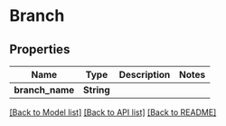 # Branch

## Properties

Name | Type | Description | Notes
------------ | ------------- | ------------- | -------------
**branch_name** | **String** |  | 

[[Back to Model list]](../README.md#documentation-for-models) [[Back to API list]](../README.md#documentation-for-api-endpoints) [[Back to README]](../README.md)


